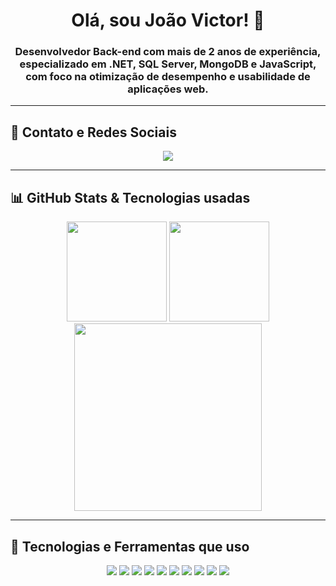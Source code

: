 <h1 align="center">Olá, sou João Victor! 👋</h1>
<h3 align="center">Desenvolvedor Back-end com mais de 2 anos de experiência, especializado em .NET, SQL Server, MongoDB e JavaScript, com foco na otimização de desempenho e usabilidade de aplicações web.</h3>

---

## 📌 Contato e Redes Sociais  
<p align="center">
  <a href="http://www.linkedin.com/in/jo%C3%A3o-victor-33b0b0208">
    <img src="https://img.shields.io/badge/LinkedIn-0077B5?style=for-the-badge&logo=linkedin&logoColor=white"/>
  </a>
  <!--
  <a href="https://www.seusite.com/curriculo">
    <img src="https://img.shields.io/badge/Currículo-FF5733?style=for-the-badge&logo=file&logoColor=white"/>
  </a>
  -->
</p>

---

## 📊 **GitHub Stats & Tecnologias usadas**
<p align="center">
  <img height="160em" src="http://github-profile-summary-cards.vercel.app/api/cards/profile-details?username=Net-DevJv&theme=radical"/>
  <img height="160em" src="http://github-profile-summary-cards.vercel.app/api/cards/stats?username=Net-DevJv&theme=radical"/>
  <br>
  <img height="300em" src="https://github-readme-stats.vercel.app/api/top-langs/?username=Net-DevJv&theme=radical&hide_progress=false" />
</p>

---

## 💾 **Tecnologias e Ferramentas que uso**
<p align="center">
  <img src="https://img.shields.io/badge/C%23-239120?style=for-the-badge&logo=c-sharp&logoColor=white"/>
  <img src="https://img.shields.io/badge/.NET%20Framework-512BD4?style=for-the-badge&logo=dotnet&logoColor=white"/>
  <img src="https://img.shields.io/badge/ASP.NET%20Core-512BD4?style=for-the-badge&logo=dotnet&logoColor=white"/>
  <img src="https://img.shields.io/badge/JavaScript-F7DF1E?style=for-the-badge&logo=javascript&logoColor=black"/>
  <img src="https://img.shields.io/badge/CSHTML-5C2D91?style=for-the-badge&logo=dotnet&logoColor=white"/>
  <img src="https://img.shields.io/badge/SQL%20Server-CC2927?style=for-the-badge&logo=microsoft-sql-server&logoColor=white"/>
  <img src="https://img.shields.io/badge/MongoDB-47A248?style=for-the-badge&logo=mongodb&logoColor=white"/>
  <img src="https://img.shields.io/badge/Postman-FF6C37?style=for-the-badge&logo=postman&logoColor=white"/>
  <img src="https://img.shields.io/badge/APIs-0088CC?style=for-the-badge&logo=api&logoColor=white"/>
  <img src="https://img.shields.io/badge/Microservices-1E1E2E?style=for-the-badge&logo=cloud&logoColor=white"/>
</p>
